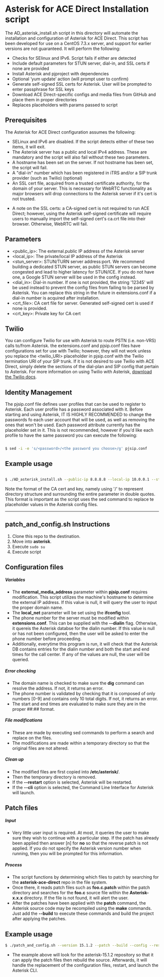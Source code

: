 # **Asterisk for ACE Direct Installation script**

The AD_asterisk_install.sh script in this directory will automate the installation and configuration of Asterisk for ACE Direct. This script has been developed for use on a CentOS 7.3.x server, and support for earlier versions are not guaranteed. It will perform the following:

* Checks for SElinux and IPv6. Script fails if either are detected
* Include default parameters for STUN server, dial-in, and SSL certs if none are provided
* Install Asterisk and pjproject with dependencies
* Optional ‘yum update’ action (will prompt user to confirm)
* Generate self-signed SSL certs for Asterisk. User will be prompted to enter passphrase for SSL keys
* Download ACE Direct-specific configs and media files from GitHub and place them in proper directories
* Replaces placeholders with params passed to script


## Prerequisites

The Asterisk for ACE Direct configuration assumes the following:

* SELinux and IPv6 are disabled. If the script detects either of these two items, it will exit.
* The Asterisk server has a public and local IPv4 address. These are mandatory and the script will also fail without these two parameters.
* A hostname has been set on the server. If not hostname has been set, the script will fail.
* A "dial-in" number which has been registered in iTRS and/or a SIP trunk provider (such as Twilio) (optional)
* An SSL cert file, acquired from a trusted certificate authority, for the domain of your server. This is necessary for WebRTC functionality as major browsers will drop connections to the Asterisk server if it's cert is not trusted.

- A note on the SSL certs: a CA-signed cert is not required to run ACE Direct; however, using the Asterisk self-signed certificate will require users to manually import the self-signed cert's ca.crt file into their browser. Otherwise, WebRTC will fail.


## Parameters

* <public_ip>: The external.public IP address of the Asterisk server
* <local_ip>: The private/local IP address of the Asterisk
* <stun_server>: STUN/TURN server address:port. We recommend building a dedicated STUN server, as public STUN servers can become congested and lead to higher latency for STUN/ICE. If you do not have one, a Google STUN server will be used in the config instead.
* <dial_in>: Dial-in number. If one is not provided, the string '12345' will be used instead to prevent the config files from failing to be parsed by Asterisk. You can replace this string in the future in extensions.conf if a dial-in number is acquired after installation.
* <crt_file>: CA cert file for server. Generated self-signed cert is used if none is provided.
* <crt_key>: Private key for CA cert

## Twilio

You can configure Twilio for use with Asterisk to route PSTN (i.e. non-VRS) calls to/from Asterisk. the extensions.conf and pjsip.conf files have configurations set for use with Twilio; however, they will not work unless you replace the <twilio_URI> placeholder in pjsip.conf with the Twilio termination URI of your SIP trunk. If it is not desired to use Twilio with ACE Direct, simply delete the sections of the dial-plan and SIP config that pertain to Asterisk. For more information on using Twilio with Asterisk, [download the Twilio docs](https://www.twilio.com/docs/documents/35/AsteriskTwilioSIPTrunkingv2_1.pdf).

## Identity Management

The pjsip.conf file defines user profiles that can be used to register to Asterisk. Each user profile has a password associated with it.
Before starting and using Asterisk, IT IS HIGHLY RECOMMENDED to change the passwords fo each user account that will be used, as well as removing the ones that won't be used. Each password attribute currently has the placeholder <password> set in it. This is not recommended,
however if you'd like each profile to have the same password you can execute the following:

```sh

$ sed -i -e 's/<password>/<the password you choose>/g' pjsip.conf

```

## Example usage


```sh

$ ./AD_asterisk_install.sh --public-ip 8.8.8.8 --local-ip 10.0.0.1 --stun-server stun4.l.google.com:19302 --dialin 12345 --crt-file "\/etc\/asterisk\/keys\/asterisk.crt" --crt-key "\/etc\/asterisk\/keys\/asterisk.key"

```

Note the format of the CA cert and key, namely using '\/' to represent directory structure and surrounding the entire parameter in double quotes. This format is important as the script uses the sed command to replace te placeholder values in the Asterisk config files.

--------------------------------------------

## patch_and_config.sh Instructions
1. Clone this repo to the destination. 
2. Move into __asterisk__.
3. Execute `sudo su` 
4. Execute script  

## Configuration files
##### Variables
* The __external_media_address__ parameter within __pjsip.conf__ requires modification. 
This script utilizes the machine's hostname to determine the external IP address. If
this value is null, it will query the user to input the proper domain name.
* The __local_net__ parameter will be set using the __ifconfig__ tool. 
* The phone number for the server must be modified within __extensions.conf__. 
This can be supplied with the __--dialin__ flag. Otherwise, it quereis the Asterisk
databse for the dialin number. If this value is null or has not been configured, then the 
user will be asked to enter the phone number before proceeding. 
* Additionally, everytime this program is run, it will check that the Asterisk DB contains 
entries for the dialin number and both the start and end times for the call center. If any 
of the values are null, the user will be queried. 

##### Error checking
* The domain name is checked to make sure the __dig__ command can resolve the address. 
If not, it returns an error. 
* The phone number is validated by checking that it is composed of only numbers [0-9] 
and contains only 10 total digits. If not, it returns an error.
* The start and end times are evaluated to make sure they are in the proper ##:## format.

##### File modifications
* These are made by executing sed commands to perform a search and replace on the files.
* The modifications are made within a temporary directory so that the original files are 
not altered. 

##### Clean up
* The modified files are first copied into __/etc/asterisk/__.
* Then the temporary directory is removed.
* If the __--restart__ option is selected, Asterisk will be restarted. 
* If the __--cli__ option is selected, the Command Line Interface for Asterisk will launch. 

## Patch files

##### Input
* Very little user input is required. At most, it queries the user to make sure they wish to 
continue with a particular step. If the patch has already been applied then answer [n] for __no__ 
so that the reverse patch is not applied. If you do not specify the Asterisk version number when 
running, then you will be prompted for this information. 

##### Process
* The script functions by determining which files to patch by searching for the __asterisk-ace-direct__ 
repo in the file system.
* Once there, it reads patch files such as __foo.c.patch__ within the patch directory and searches for the 
__foo.c__ source file within the __Asterisk-x.x.x__ directory. If the file is not found, it will alert the user. 
* After the patches have been applied with the __patch__ command, the Asterisk source code may be recompiled 
using the __make__ commands. Just add the __--build__ to execute these commands and build 
the project after applying the patches.

## Example usage

```sh
$ ./patch_and_config.sh --version 15.1.2 --patch --build --config --restart --cli

```
* The example above will look for the asterisk-15.1.2 repository so that it can apply the patch files then rebuild
the source. Afterwards, it will handle the replacement of the configuration files, restart, and launch the Asterisk CLI.
